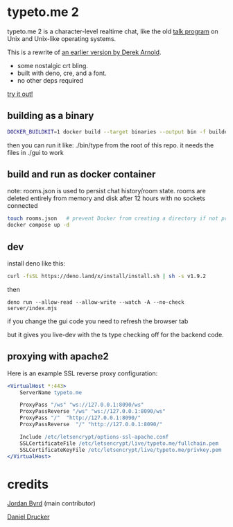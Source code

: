 # typeto.me 2

typeto.me 2 is a character-level realtime chat, like the old
[talk program](https://en.wikipedia.org/wiki/Talk_(software)) on Unix and
Unix-like operating systems.

This is a rewrite of
[an earlier version by Derek Arnold](https://github.com/lysol/typeto.me).

- some nostalgic crt bling.
- built with deno, cre, and a font.
- no other deps required

[try it out!](https://typeto.me)

## building as a binary

```bash
DOCKER_BUILDKIT=1 docker build --target binaries --output bin -f builder.dockerfile .
```

then you can run it like: ./bin/type from the root of this repo. it needs the
files in ./gui to work

## build and run as docker container

note: rooms.json is used to persist chat history/room state. rooms are deleted
entirely from memory and disk after 12 hours with no sockets connected

```bash
touch rooms.json   # prevent Docker from creating a directory if not present
docker compose up -d
```

## dev

install deno like this:

```bash
curl -fsSL https://deno.land/x/install/install.sh | sh -s v1.9.2
```

then

```
deno run --allow-read --allow-write --watch -A --no-check server/index.mjs
```

if you change the gui code you need to refresh the browser tab

but it gives you live-dev with the ts type checking off for the backend code.

## proxying with apache2

Here is an example SSL reverse proxy configuration:

```apache
<VirtualHost *:443>
    ServerName typeto.me

    ProxyPass "/ws" "ws://127.0.0.1:8090/ws"
    ProxyPassReverse "/ws" "ws://127.0.0.1:8090/ws"
    ProxyPass "/"  "http://127.0.0.1:8090/"
    ProxyPassReverse  "/" "http://127.0.0.1:8090/"

    Include /etc/letsencrypt/options-ssl-apache.conf
    SSLCertificateFile /etc/letsencrypt/live/typeto.me/fullchain.pem
    SSLCertificateKeyFile /etc/letsencrypt/live/typeto.me/privkey.pem
</VirtualHost>
```

# credits

[Jordan Byrd](https://jordanbyrd.com/) (main contributor)

[Daniel Drucker](https://3e.org/dmd/)

